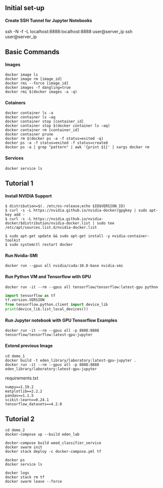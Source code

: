 ## Initial set-up
#### Create SSH Tunnel for Jupyter Notebooks
ssh -N -f -L localhost:8888:localhost:8888 user@server_ip
ssh user@server_ip

## Basic Commands
#### Images
```shell
docker image ls  
docker image rm [image_id]  
docker rmi --force [image_id]  
docker images -f dangling=true  
docker rmi $(docker images -a -q)
```  

#### Cotainers
```shell
docker container ls -a  
docker container ls –aq  
docker container stop [container_id]  
docker container stop $(docker container ls –aq)  
docker container rm [container_id]  
docker container prune  
docker rm $(docker ps -a -f status=exited -q)  
docker ps -a -f status=exited -f status=created  
docker ps -a | grep "pattern" | awk '{print $1}' | xargs docker rm  
```

#### Services
```shell
docker service ls
```

## Tutorial 1
#### Install NVIDIA Support
```shell
$ distribution=$(. /etc/os-release;echo $ID$VERSION_ID)  
$ curl -s -L https://nvidia.github.io/nvidia-docker/gpgkey | sudo apt-key add -  
$ curl -s -L https://nvidia.github.io/nvidia-docker/$distribution/nvidia-docker.list | sudo tee /etc/apt/sources.list.d/nvidia-docker.list

$ sudo apt-get update && sudo apt-get install -y nvidia-container-toolkit  
$ sudo systemctl restart docker
```

#### Run Nvidia-SMI
```shell
docker run --gpus all nvidia/cuda:10.0-base nvidia-smi
```

#### Run Python VM and Tensorflow with GPU
```shell
docker run -it --rm --gpus all tensorflow/tensorflow:latest-gpu python
```

```python
import tensorflow as tf  
tf.version.VERSION  
from tensorflow.python.client import device_lib  
print(device_lib.list_local_devices())
```
#### Run Jupyter notebook with GPU Tensorflow Examples
```shell
docker run -it --rm --gpus all -p 8888:8888 tensorflow/tensorflow:latest-gpu-jupyter
```

#### Extend previous Image
```shell
cd demo_1
docker build -t eden_library/laboratory:latest-gpu-jupyter .
docker run -it --rm --gpus all -p 8888:8888 eden_library/laboratory:latest-gpu-jupyter
```
requirements.txt
```text
numpy==1.19.2
matplotlib==2.2.2
pandas==1.1.5
scikit-learn==0.24.1
tensorflow_datasets==4.2.0
```

## Tutorial 2
```shell
cd demo_2
docker-compose up --build eden_lab
```

```shell
docker-compose build weed_classifier_service
docker swarm init
docker stack deploy -c docker-compose.yml tf

docker ps
docker service ls

docker logs
docker stack rm tf
docker swarm leave --force
```
